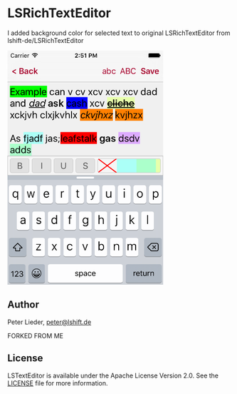 # LSRichTextEditor

I added background color for selected text to original LSRichTextEditor from lshift-de/LSRichTextEditor

<img src="https://github.com/marianpolek/LSRichTextEditor/blob/master/screensht.png?raw=true" width="350">

## Author

Peter Lieder, <peter@lshift.de>

FORKED FROM ME

## License

LSTextEditor is available under the Apache License Version 2.0. See the [LICENSE](LICENSE) file for more information.
